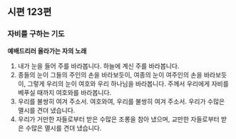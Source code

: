 ## 시편 123편

### 자비를 구하는 기도
**예배드리러 올라가는 자의 노래**
1. 내가 눈을 들어 주를 바라봅니다. 하늘에 계신 주를 바라봅니다.
2. 종들의 눈이 그들의 주인의 손을 바라보듯이, 여종의 눈이 여주인의 손을 바라보듯이, 그렇게 우리의 눈이 여호와 우리 하나님을 바라봅니다. 주께서 우리에게 자비를 베푸실 때까지 여호와를 바라봅니다.
3. 우리를 불쌍히 여겨 주소서. 여호와여, 우리를 불쌍히 여겨 주소서. 우리가 수많은 멸시를 견뎌 냈습니다.
4. 우리가 거만한 자들로부터 받은 수많은 조롱을 참아 냈으며, 교만한 자들로부터 받은 수많은 멸시를 견뎌 냈습니다.